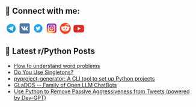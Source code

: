 ## 🔎 Connect with me:
[<img src="https://github.com/bullbesh/bullbesh/blob/main/images/Telegram.png" width="32" height="32" />](https://t.me/bullbesh)
[<img src="https://github.com/bullbesh/bullbesh/blob/main/images/VK.png" width="32" height="32" />](https://vk.com/bullbesh)
[<img src="https://github.com/bullbesh/bullbesh/blob/main/images/Twitter.png" width="32" height="32" />](https://twitter.com/bullbesh1)
[<img src="https://github.com/bullbesh/bullbesh/blob/main/images/Instagram.png" width="32" height="32" />](https://www.instagram.com/bullbesh)
[<img src="https://github.com/bullbesh/bullbesh/blob/main/images/Reddit.png" width="32" height="32" />](https://www.reddit.com/user/bullbesh)
[<img src="https://github.com/bullbesh/bullbesh/blob/main/images/YouTube.png" width="32" height="32" />](https://www.youtube.com/channel/UCtfjRs6uzgq5mfm8S06WTcg)

## 📕 Latest r/Python Posts
<!-- BLOG-POST-LIST:START -->
- [How to understand word problems](https://www.reddit.com/r/Python/comments/13g4twb/how_to_understand_word_problems/)
- [Do You Use Singletons?](https://www.reddit.com/r/Python/comments/13g4ml1/do_you_use_singletons/)
- [pyproject-generator: A CLI tool to set up Python projects](https://www.reddit.com/r/Python/comments/13g2ryg/pyprojectgenerator_a_cli_tool_to_set_up_python/)
- [GLaDOS -- Family of Open LLM ChatBots](https://www.reddit.com/r/Python/comments/13g2qbp/glados_family_of_open_llm_chatbots/)
- [Use Python to Remove Passive Aggressiveness from Tweets &lpar;powered by Dev-GPT&rpar;](https://www.reddit.com/r/Python/comments/13g2fp7/use_python_to_remove_passive_aggressiveness_from/)
<!-- BLOG-POST-LIST:END -->
